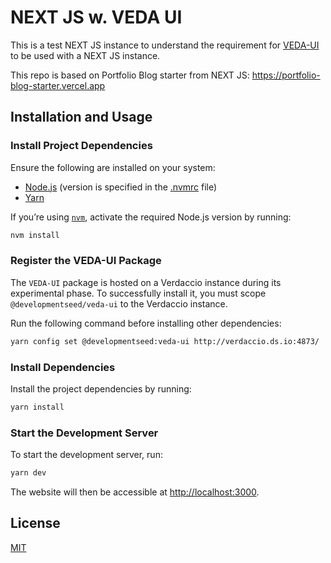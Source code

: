 # NEXT JS w. VEDA UI

This is a test NEXT JS instance to understand the requirement for [VEDA-UI](https://github.com/nasa-IMPACT/veda-ui) to be used with a NEXT JS instance.

This repo is based on Portfolio Blog starter from NEXT JS: <https://portfolio-blog-starter.vercel.app>

## Installation and Usage

### Install Project Dependencies

Ensure the following are installed on your system:

- [Node.js](http://nodejs.org/) (version is specified in the [.nvmrc](.nvmrc) file)
- [Yarn](https://yarnpkg.com/)

If you’re using [`nvm`](https://github.com/creationix/nvm), activate the required Node.js version by running:

```sh
nvm install
```

### Register the VEDA-UI Package

The `VEDA-UI` package is hosted on a Verdaccio instance during its experimental phase. To successfully install it, you must scope `@developmentseed/veda-ui` to the Verdaccio instance.

Run the following command before installing other dependencies:

```sh
yarn config set @developmentseed:veda-ui http://verdaccio.ds.io:4873/
```

### Install Dependencies

Install the project dependencies by running:

```sh
yarn install
```

### Start the Development Server

To start the development server, run:

```sh
yarn dev
```

The website will then be accessible at <http://localhost:3000>.

## License

[MIT](LICENSE)
